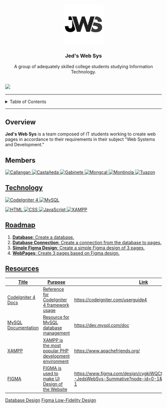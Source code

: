 <a name="readme-top"></a>

<br/>
<br/>

<div align="center">
  <a href="https://github.com/zyx-0314/">
    <img src="./public/img/JWS_Logo.png" alt="JWS Logo" width="130" height="130">
  </a>
  <h3 align="center">Jed's Web Sys</h3>
</div>

<div align="center">
  A group of adequately skilled college students studying Information Technology.
</div>

<br/>

![](https://visit-counter.vercel.app/counter.png?page=FEU-TECH-Code-Igniter/WST-JedsWebSys-Summative)

---

<details>
  <summary>Table of Contents</summary>
  <ol>
    <li><a href="#overview">Overview</a></li>
    <li><a href="#members">Members</a></li>
    <li><a href="#technology">Technology</a></li>
    <li><a href="#roadmap">Roadmap</a></li>
    <li><a href="#resources">Resources</a></li>
  </ol>
</details>

---

## Overview

**Jed's Web Sys** is a team composed of IT students working to create web pages in accordance to their requirements in their subject "Web Systems and Development."

## Members
<a href="https://github.com/Cashmereee06"><img src="https://avatars.githubusercontent.com/u/159912341?v=4" alt="Callangan" width="130" height="130">
<a href="https://github.com/Laezi12"><img src="https://avatars.githubusercontent.com/u/86827446?v=4" alt="Castañeda" width="130" height="130">
<a href="https://github.com/Chuumaruuu"><img src="https://avatars.githubusercontent.com/u/144074094?v=4" alt="Gabinete" width="130" height="130">
<a href="https://github.com/rayrcreo"><img src="https://avatars.githubusercontent.com/u/84557805?v=4" alt="Mongcal" width="130" height="130">
<a href="https://github.com/Krus0917"><img src="https://avatars.githubusercontent.com/u/135810632?v=4" alt="Montinola" width="130" height="130">
<a href="https://github.com/anon321123"><img src="https://avatars.githubusercontent.com/u/144293822?v=4" alt="Tuazon" width="130" height="130">

## Technology

![CodeIgniter 4](https://img.shields.io/badge/CodeIgniter-EE4623?style=for-the-badge&logo=codeigniter&logoColor=white)
![MySQL](https://img.shields.io/badge/MySQL-4479A1?style=for-the-badge&logo=mysql&logoColor=white)

![HTML](https://img.shields.io/badge/HTML-E34F26?style=for-the-badge&logo=html5&logoColor=white)
![CSS](https://img.shields.io/badge/CSS-1572B6?style=for-the-badge&logo=css3&logoColor=white)
![JavaScript](https://img.shields.io/badge/JavaScript-F7DF1E?style=for-the-badge&logo=javascript&logoColor=white)
![XAMPP](https://img.shields.io/badge/XAMPP-FB7A24?style=for-the-badge&logo=xampp&logoColor=white)


## Roadmap

1. **Database**: Create a database.
2. **Database Connection**: Create a connection from the database to pages.
3. **Simple Figma Design**: Create a simple Figma design of 3 pages.
4. **WebPages**: Create 3 pages based on Figma design.

## Resources

| Title                | Purpose                                                  | Link              |
|----------------------|----------------------------------------------------------|-------------------|
| CodeIgniter 4 Docs   | Reference for CodeIgniter 4 framework usage              | https://codeigniter.com/userguide4 |
| MySQL Documentation  | Resource for MySQL database management                   | https://dev.mysql.com/doc          |
| XAMPP                | XAMPP is the most popular PHP development environment    | https://www.apachefriends.org/     |
| FIGMA                | FIGMA is used to make UI Design of the Website           | https://www.figma.com/design/cygkiWQCfxOXZQUywGlFkm/WST-JedsWebSys-Summative?node-id=0-1&t=i65Oe8vTk0ZQ8o4H-1     |


[Database Design](https://app.diagrams.net/#G1U5GVPkNJqM-o5JazQdv5tfPeASm7ifgR#%7B%22pageId%22%3A%22srPkq1aNEyuq8fykJdfU%22%7D)
[Figma Low-Fidelity Design](https://www.figma.com/design/4o69gVgksdWPGTIisDNDac/Low-Fid?node-id=2-2&node-type=canvas&t=kQndX4HCPtYYBbjz-0)